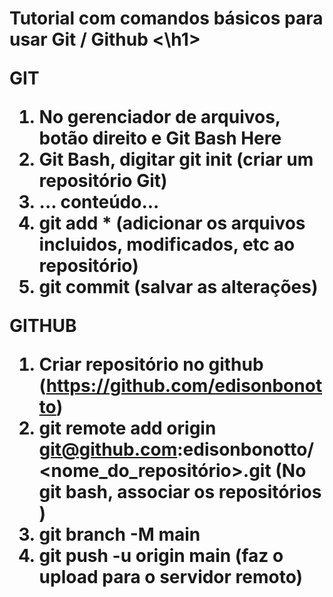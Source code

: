 <h1> Tutorial com comandos básicos para usar Git / Github <\h1>

GIT
1) No gerenciador de arquivos, botão direito e Git Bash Here
2) Git Bash, digitar git init (criar um repositório Git)
3) ... conteúdo...
4) git add * (adicionar os arquivos incluidos, modificados, etc ao repositório)
5) git commit (salvar as alterações)

GITHUB
1) Criar repositório no github (https://github.com/edisonbonotto)
2) git remote add origin git@github.com:edisonbonotto/<nome_do_repositório>.git (No git bash, associar os repositórios )
3) git branch -M main
4) git push -u origin main (faz o upload para o servidor remoto)



